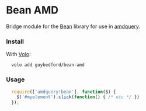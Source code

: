Bean AMD
==

Bridge module for the [Bean](https://github.com/fat/bean) library for use in [amdquery](https://github.com/guybedford/amdquery).

### Install

With [Volo](http://volojs.org):

```
  volo add guybedford/bean-amd
```

### Usage

```javascript
  require(['amdquery!bean'], function($) {
    $('#myelement').click(function() { /* etc */ })
  });
```

